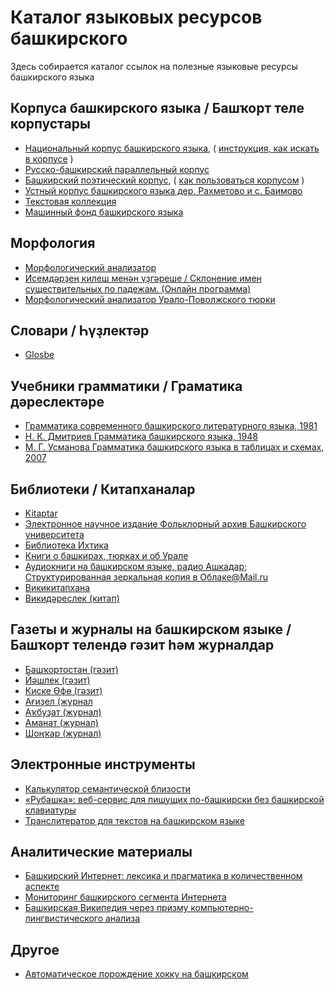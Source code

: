 # Каталог языковых ресурсов башкирского

Здесь собирается каталог ссылок на полезные языковые ресурсы башкирского языка

## Корпуса башкирского языка / Башҡорт теле корпустары

* [Национальный корпус башкирского языка](http://bashcorpus.ru/), ( [инструкция, как искать в корпусе](https://github.com/nevmenandr/bashkir-language-resources/tree/master/corpus_instruction) )
* [Русско-башкирский параллельный корпус](http://ruscorpora.ru/saas/search-para-ba.html)
* [Башкирский поэтический корпус](http://web-corpora.net/bashcorpus/), ( [как пользоваться корпусом](http://nevmenandr.net/personalia/BPK.pdf) )
* [Устный корпус башкирского языка дер. Рахметово и с. Баимово](https://linghub.ru/oral_bashkir_corpus/)
* [Текстовая коллекция](https://github.com/nevmenandr/bashkir-corpus)
* [Машинный фонд башкирского языка](http://mfbl2.ru/)

## Морфология 

* [Морфологический анализатор](http://nevmenandr.net/cgi-bin/bashmorphweb.py)
* [Исемдәрҙең килеш менән үҙгәреше / Склонение имен существительных по падежам. (Онлайн программа)](http://kilesh.bashkort.org/)
* [Морфологический анализатор Урало-Поволжского тюрки](http://oldturkicmorph.herokuapp.com/)

## Словари / Һүҙлектәр

* [Glosbe](https://glosbe.com/ru/ba)

## Учебники грамматики / Граматика дәреслектәре

* [Грамматика современного башкирского литературного языка, 1981](http://nevmenandr.net/scientia/bashgram.pdf)
* [Н. К. Дмитриев Грамматика башкирского языка, 1948](http://nevmenandr.net/scientia/dmitriev_bash.pdf)
* [М. Г. Усманова Грамматика башкирского языка в таблицах и схемах, 2007](https://vk.com/topic-41267414_39102213)


## Библиотеки / Китапханалар

* [Kitaptar](https://kitaptar.bashkort.org/)
* [Электронное научное издание Фольклорный архив Башкирского университета](http://nevmenandr.net/pages/bashfolk.php)
* [Библиотека Ихтика](https://vk.com/club41267414)
* [Книги о башкирах, тюрках и об Урале](https://vk.com/club43837739)
* [Аудиокниги на башкирском языке, радио Ашкадар](http://ashkadarfm.ru/programms); [Структурированная зеркальная копия в Облаке@Mail.ru](https://cloud.mail.ru/public/2zEX/sLJXYRizF)
* [Викикитапхана](https://wikisource.org/wiki/Main_Page/Башҡортса)
* [Викидәреслек (китап)](https://ba.wikibooks.org/wiki/Викидәреслек:Баш_бит)

## Газеты и журналы на башкирском языке / Башҡорт телендә гәзит һәм журналдар
* [Башҡортостан (гәзит)](https://bash.rbsmi.ru)
* [Йәшлек (гәзит)](http://www.ye02.ru/)
* [Киске Өфө (гәзит)](http://kiskeufa.ru/)
* [Ағиҙел (журнал](https://agidel.rbsmi.ru/)
* [Аҡбуҙат (журнал)](http://akbuzatrb-ufa.ru/)
* [Аманат (журнал)](https://amanat.rbsmi.ru/)
* [Шоңҡар (журнал)](https://shonkar.rbsmi.ru/)


## Электронные инструменты

* [Калькулятор семантической близости](http://lcph.bashedu.ru/cgi-bin/vector.py)
* [«Рубашка»: веб-сервис для пишущих по-башкирски без башкирской клавиатуры](http://lcph.bashedu.ru/index.php?go=rb)
* [Транслитератор для текстов на башкирском языке](http://medeniye.org/batranslit/index.htm)

## Аналитические материалы

* [Башкирский Интернет: лексика и прагматика в количественном аспекте](http://nevmenandr.net/personalia/dialogue2012.pdf)
* [Мониторинг башкирского сегмента Интернета](https://nevmenandr.github.io/bashnet-report/)
* [Башкирская Википедия через призму компьютерно-лингвистического анализа](https://nevmenandr.github.io/bashwiki-report/)


## Другое

* [Автоматическое порождение хокку на башкирском](http://nevmenandr.net/cgi-bin/haiku.html)

